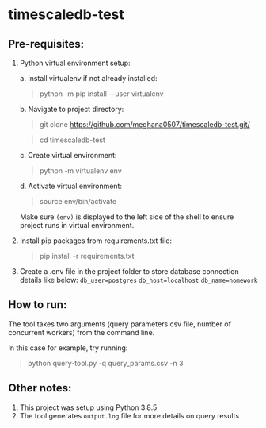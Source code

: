 # timescaledb-test

## Pre-requisites:
1. Python virtual environment setup:

    a. Install virtualenv if not already installed:
      > python -m pip install --user virtualenv
    
    b. Navigate to project directory:
      > git clone https://github.com/meghana0507/timescaledb-test.git/
      
      > cd timescaledb-test
    
    c. Create virtual environment:
      > python -m virtualenv env
    
    d. Activate virtual environment:
      > source env/bin/activate
    
    Make sure `(env)` is displayed to the left side of the shell to ensure project runs in virtual environment.
  
2. Install pip packages from requirements.txt file:
    > pip install -r requirements.txt
  
3. Create a .env file in the project folder to store database connection details like below:
   `db_user=postgres`
   `db_host=localhost`
   `db_name=homework`
  
## How to run:
The tool takes two arguments (query parameters csv file, number of concurrent workers) from the command line.
  
In this case for example, try running:
  > python query-tool.py -q query_params.csv -n 3

## Other notes:
1. This project was setup using Python 3.8.5
2. The tool generates `output.log` file for more details on query results
